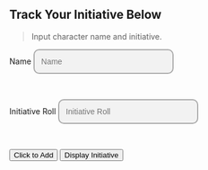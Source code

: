 ## Track Your Initiative Below 
> Input character name and initiative.

<body>
<style>
custom-field input {
  border: 2px solid darkgrey;
  -webkit-appearance: none;
  -ms-appearance: none;
  -moz-appearance: none;
  appearance: none;
  background: #f2f2f2;
  padding: 12px;
  border-radius: 10px;
  width: 250px;
  font-size: 14px;
}
</style>
<style>
.center {
  margin: auto;
  width: 60%;
  border: 3px solid  #FFD133;
  padding: 10px;
}
.sortTitle {
  margin: auto;
  border: 3px solid  gray;
  padding: 12px;
  margin-bottom: 15px;
  margin-top: 15px;
  font-family: "Papyrus";
  font-size: 24px;
  text-align: center;
}
.movieBody {
  margin: auto;
  background-color: black;
  border: 3px solid  #FFC133;
  padding: 12px;
  width: 1000px;
  background: #f2f2f2;
}
.position1 {
  position: absolute;
  top: 765;
  background-color: black;
  border: 0px solid  gray;
  padding: 12px;
  width: 550px;
  background: #242423;
}
.position2 {
  position: absolute;
  top: 765;
  right: 642;
  color: white;
  border: 0px solid  gray;
  padding: 12px;
  width: 550px;
  background: #242423;
}
.position3 {
  position: absolute;
  top: 765;
  right: 0;
  color: white;
  border: 0px solid  gray;
  padding: 12px;
  width: 550px;
  background: #242423;
}
.sortText {
  font-family: "Papyrus";
  font-size: 24px;
  border: 3px solid  #FFD133;
}
.shifted {
  margin: auto;
  border: 3px solid  #FFD133;
  padding: 10px;
}
</style>
    <form>
        <custom-field class="formBox">
            <label for="ftitle">Name</label>
            <input type="text" id="ftitle" placeholder="Name"/>
        </custom-field>
        <p>&nbsp;&nbsp;&nbsp;&nbsp;&nbsp;</p>
        <custom-field class="formBox">
            <label for="commentary">Initiative Roll</label>
            <input type="text" id="commentary" placeholder="Initiative Roll"/>
        </custom-field>
        <p>&nbsp;&nbsp;&nbsp;&nbsp;&nbsp;</p>
        <custom-field class="formBox">
            <button id="btn">Click to Add</button>
        </custom-field>
        <button onclick="logSort()">Display Initiative</button>
    </form>
    <script>
        let movies = [{id: 1, ftitle: 'Monster 1', commentary: '18'}];
        // example {id:1592304983049, title: 'Avengers: Endgame', commentary: 'good action scenes.'}
        const addMovie = (ev)=>{
            ev.preventDefault();  //stops the form submitting automatically
            let movie = {
                id: Date.now(),
                ftitle: document.getElementById('ftitle').value,
                commentary: document.getElementById('commentary').value
            }
           movies.push(movie);
            document.forms[0].reset(); // to clear the form for the next entries
            console.warn('added' , {movies} ); // displays array in the console
            //saving to localStorage
            localStorage.setItem('MyMovieList', JSON.stringify(movies) );
            Addmovie()
        };
        document.addEventListener('DOMContentLoaded', ()=>{
            document.getElementById('btn').addEventListener('click', addMovie);
        });
        function Addmovie() {
            var movieindex = movies.length - 1;
            console.log(movies[movieindex].ftitle);
            const newDiv = document.createElement("div");
            newDiv.innerText = "Movie: " + movies[movieindex].ftitle + "\nComments: " + movies[movieindex].commentary
            bodyDiv.appendChild(newDiv)
        }
        const titleDiv = document.createElement("div");
                    titleDiv.classList.add('sortTitle'); 
                    titleDiv.innerText = "Initiative Order Displayed Below:"
                    document.body.appendChild(titleDiv);
                const initDiv1 = document.createElement("div");
                    initDiv1.classList.add('position1'); 
                    document.body.appendChild(initDiv1);
                const initDiv2 = document.createElement("div");
                    initDiv2.classList.add('position2'); 
                    document.body.appendChild(initDiv2);
                const initDiv3 = document.createElement("div");
                    initDiv3.classList.add('position3'); 
                    document.body.appendChild(initDiv3);
        // Creating Body
        function increaseFontSize() {
        document.getElementById('a').style.fontSize = "50px";
        }
        function sortMovies(array, key) {
                event.preventDefault();
                return array.sort((a, b) => {
                  const movieA = a[key].toUpperCase();
                  const movieB = b[key].toUpperCase();
                  if (movieA < movieB) {
                    return 1;
                  }
                 if (movieA > movieB) {
                   return -1;
                  }
                  return 0;
                });
              }      
              function logSort() {
                event.preventDefault();    
                // Sort the array of dictionaries by the 'ftitle' 
                var sortedData = sortMovies(movies, 'commentary');        
                // Display the sorted data in the console
                console.log(sortedData);  
                for (var i=0, j=i+1;i<movies.length;i+=1) {
                    let j = 1 + i;
                    const g = String(j)
                    let count = g.fontsize(8);
                    const r = String(movies[i].commentary);
                    let roll = r.fontsize(8);
                    console.log(movies[i].ftitle); // shows each movie displayed in console
                    const sortDiv = document.createElement("div");
                    sortDiv.classList.add('sortText')
                    sortDiv.innerHTML =  "Name: " + movies[i].ftitle + "<br />" + "Count: " + count + "<br />" + "\nInitiative: " + roll;
                    if (i < 4) {
                      initDiv1.append(sortDiv);
                    }
                    else if (i < 8) {
                     initDiv2.append(sortDiv);
                    }
                    else {
                    initDiv3.append(sortDiv);
                    }
                 } 
                }
        function changeStyle() {
          event.preventDefault();
          document.getElementById("bodyDiv").style.display = 'none';
}
    </script>
</body>